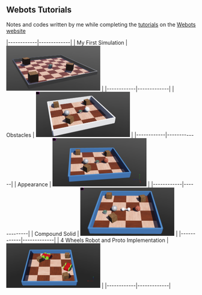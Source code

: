 ## Webots Tutorials

Notes and codes written by me while completing the [tutorials](https://cyberbotics.com/doc/guide/tutorials) on the [Webots website](https://cyberbotics.com/)


|------------|-------------|
| My First Simulation | <img src="https://github.com/trunc8/webots_tutorial/blob/assets/my_first_simulation.png" width="250">  |
|------------|-------------|
| Obstacles | <img src="https://github.com/trunc8/webots_tutorial/blob/assets/obstacles.png" width="250">  |
|------------|-------------|
| Appearance | <img src="https://github.com/trunc8/webots_tutorial/blob/assets/appearance.png" width="250">  |
|------------|-------------|
| Compound Solid | <img src="https://github.com/trunc8/webots_tutorial/blob/assets/compound_solid.png" width="250">  |
|------------|-------------|
| 4 Wheels Robot and Proto Implementation | <img src="https://github.com/trunc8/webots_tutorial/blob/assets/4_wheeled_robot_and_proto.png" width="250">  |
|------------|-------------|
